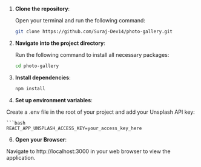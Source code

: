 1. **Clone the repository**:

   Open your terminal and run the following command:

   ```bash
   git clone https://github.com/Suraj-Dev14/photo-gallery.git

2. **Navigate into the project directory**:

   Run the following command to install all necessary packages:

   ```bash
   cd photo-gallery

4. **Install dependencies**:

   ```bash
   npm install

5. **Set up environment variables**:

  Create a .env file in the root of your project and add your Unsplash API key:
  
    ```bash
    REACT_APP_UNSPLASH_ACCESS_KEY=your_access_key_here

6. **Open your Browser**:
  
  Navigate to http://localhost:3000 in your web browser to view the application. 
